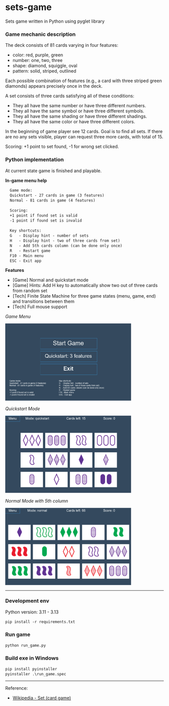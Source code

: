 # sets-game
Sets game written in Python using pyglet library

### Game mechanic description

The deck consists of 81 cards varying in four features: 
* color: red, purple, green
* number: one, two, three
* shape: diamond, squiggle, oval
* pattern: solid, striped, outlined

Each possible combination of features (e.g., a card with three striped green diamonds) appears precisely once in the deck.

A set consists of three cards satisfying all of these conditions:
* They all have the same number or have three different numbers.
* They all have the same symbol or have three different symbols.
* They all have the same shading or have three different shadings.
* They all have the same color or have three different colors.

In the beginning of game player see 12 cards. Goal is to find all sets. 
If there are no any sets visible, player can request three more cards, 
with total of 15.

Scoring: +1 point to set found, -1 for wrong set clicked.

### Python implementation  

At current state game is finished and playable.

**In-game menu help**
```
  Game mode:
  Quickstart - 27 cards in game (3 features)
  Normal - 81 cards in game (4 features)

  Scoring:
  +1 point if found set is valid
  -1 point if found set is invalid

  Key shortcuts:
  G   - Display hint - number of sets
  H   - Display hint - two of three cards from set) 
  N   - Add 5th cards column (can be done only once)
  R   - Restart game
  F10 - Main menu
  ESC - Exit app
```

**Features**

* [Game] Normal and quickstart mode
* [Game] Hints: Add H key to automatically show two out of three cards from random set
* [Tech] Finite State Machine for three game states (menu, game, end) and transitions between them
* [Tech] Full mouse support


*Game Menu*

<img src="docs/game_menu.png" width="400" height="245" />

*Quickstart Mode*

<img src="docs/game_quickstart.png" width="400" height="245" />

*Normal Mode with 5th column*

<img src="docs/game_normal_fifth_column.png" width="400" height="245" />


---

### Development env

Python version: 3.11 - 3.13

```
pip install -r requirements.txt
```

### Run game

```
python run_game.py
```

### Build exe in Windows

```
pip install pyinstaller
pyinstaller .\run_game.spec
```


---

Reference:

* [Wikipedia - Set (card game)](https://en.wikipedia.org/wiki/Set_(card_game))
